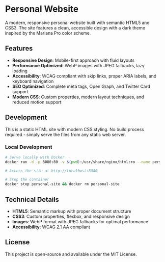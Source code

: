 # Personal Website

A modern, responsive personal website built with semantic HTML5 and CSS3. The site features a clean, accessible design with a dark theme inspired by the Mariana Pro color scheme.

## Features

- **Responsive Design**: Mobile-first approach with fluid layouts
- **Performance Optimized**: WebP images with JPEG fallbacks, lazy loading
- **Accessibility**: WCAG compliant with skip links, proper ARIA labels, and keyboard navigation
- **SEO Optimized**: Complete meta tags, Open Graph, and Twitter Card support
- **Modern CSS**: Custom properties, modern layout techniques, and reduced motion support

## Development

This is a static HTML site with modern CSS styling. No build process required - simply serve the files from any static web server.

### Local Development

```bash
# Serve locally with Docker
docker run -d -p 8080:80 -v $(pwd):/usr/share/nginx/html:ro --name personal-site nginx:alpine

# Access the site at http://localhost:8080

# Stop the container
docker stop personal-site && docker rm personal-site
```

## Technical Details

- **HTML5**: Semantic markup with proper document structure
- **CSS3**: Custom properties, flexbox, and responsive design
- **Images**: WebP format with JPEG fallbacks for optimal performance
- **Accessibility**: WCAG 2.1 AA compliant

## License

This project is open-source and available under the MIT License.
